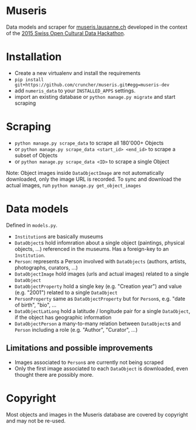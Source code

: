 # Museris

Data models and scraper for <a href="https://museris.lausanne.ch/">museris.lausanne.ch</a> developed in the context of the <a href="http://make.opendata.ch/wiki/event:2015-02">2015 Swiss Open Cultural Data Hackathon</a>.



# Installation

* Create a new virtualenv and install the requirements
* `pip install git+https://github.com/cruncher/museris.git#egg=museris-dev`
* add `numeris_data` to your `INSTALLED_APPS` settings.
* import an existing database or `python manage.py migrate` and start scraping

# Scraping

* `python manage.py scrape_data` to scrape all 180'000+ Objects
* or `python manage.py scrape_data <start_id> <end_id>` to scrape a subset of Objects
* or `python manage.py scrape_data <ID>` to scrape a single Object

Note: Object images inside `DataObjectImage` are not automatically downloaded, only the image URL is recorded. To sync and download the actual images, run `python manage.py get_object_images`

# Data models

Defined in `models.py`.

* `Institution`s are basically museums
* `DataObject`s hold infomration about a single object (paintings, physical objects, …) referenced in the museums. Has a foreign-key to an `Institution`.
* `Person`: represents a Person involved with `DataObjects` (authors, artists, photographs, curators, …)
* `DataObjectImage` hold images (urls and actual images) related to a single `DataObject`
* `DataObjectProperty` hold a single key (e.g. "Creation year") and value (e.g. "2001") related to a single `DataObject`
* `PersonProperty` same as `DataObjectProperty` but for `Person`s, e.g. "date of birth", "bio", …
* `DataObjectLatLong` hold a latitude / longitude pair for a single `DataObject`, if the object has geographic information
* `DataObjectPerson` a many-to-many relation between `DataObject`s and `Person` including a role (e.g. "Author", "Curator", …)


## Limitations and possible improvements

* Images associated to `Person`s are currently not being scraped
* Only the first image associated to each `DataObject` is downloaded, even thought there are possibly more.

# Copyright

Most objects and images in the Museris database are covered by copyright and may not be re-used. 
